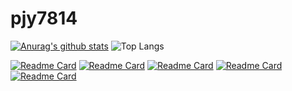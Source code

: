 

<!--
### Hi there 👋
**pjy7814/pjy7814** is a ✨ _special_ ✨ repository because its `README.md` (this file) appears on your GitHub profile.

Here are some ideas to get you started:

- 🔭 I’m currently working on ...
- 🌱 I’m currently learning ...
- 👯 I’m looking to collaborate on ...
- 🤔 I’m looking for help with ...
- 💬 Ask me about ...
- 📫 How to reach me: ...
- 😄 Pronouns: ...
- ⚡ Fun fact: ...
-->

# pjy7814
[![Anurag's github stats](https://github-readme-stats.vercel.app/api?username=pjy7814)](https://github.com/anuraghazra/github-readme-stats)
![Top Langs](https://github-readme-stats.vercel.app/api/top-langs/?username=pjy7814&layout=compact&theme=swift)

[![Readme Card](https://github-readme-stats.vercel.app/api/pin/?username=pjy7814&repo=CACA-Clonet)](https://github.com/pjy7814/CACA-Clonet)
[![Readme Card](https://github-readme-stats.vercel.app/api/pin/?username=pjy7814&repo=CACA)](https://github.com/pjy7814/CACA)
[![Readme Card](https://github-readme-stats.vercel.app/api/pin/?username=pjy7814&repo=Hallegali_Game_Socket)](https://github.com/pjy7814/Hallegali_Game_Socket)
[![Readme Card](https://github-readme-stats.vercel.app/api/pin/?username=pjy7814&repo=2021-Summer_Swift)](https://github.com/pjy7814/2021-Summer_Swift)
[![Readme Card](https://github-readme-stats.vercel.app/api/pin/?username=pjy7814&repo=2021-Summer_Kotlin)](https://github.com/pjy7814/2021-Summer_Kotlin)

